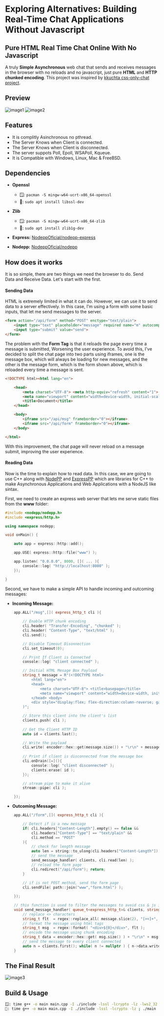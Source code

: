 # **Exploring Alternatives**: Building Real-Time Chat Applications Without Javascript

## Pure HTML Real Time Chat Online With No Javascript

A truly **Simple Asynchronous** web chat that sends and receives messages in the browser with no reloads and no javascript, just pure **HTML** and **HTTP chunked encoding**. This project was inspired by [kkuchta css-only-chat project](https://github.com/kkuchta/css-only-chat).

## Preview

![image1](https://github.com/EDBCREPO/HTTPSocket/blob/main/images/image1.gif?raw=true)
![image2](https://github.com/EDBCREPO/HTTPSocket/blob/main/images/image2.gif?raw=true)

## Features

- It is complitly Asinchronous no pthread.
- The Server Knows when Client is connected.
- The Server Knows when Client is disconnected.
- The server suppots Poll, Epoll, WSAPoll, Kqueue.
- It is Compatible with Windows, Linux, Mac & FreeBSD.

## Dependencies

- **Openssl**
    - 🪟: `pacman -S mingw-w64-ucrt-x86_64-openssl`
    - 🐧: `sudo apt install libssl-dev`

- **Zlib**  
    - 🪟: `pacman -S mingw-w64-ucrt-x86_64-zlib`
    - 🐧: `sudo apt install zlib1g-dev`

- **Express:** [NodeppOficial/nodepp-express](https://github.com/NodeppOficial/nodepp-express)

- **Nodepp:** [NodeppOficial/nodepp](https://github.com/NodeppOficial/nodepp)

## How does it works

It is so simple, there are two things we need the browser to do. Send Data and Receive Data. Let's start with the first.

#### Sending Data

HTML is extremely limited in what it can do. However, we can use it to send data to a server effectively. In this case, I'm using a form with some basic inputs, that let me send messages to the server.

```html
<form action="/api/form" method="POST" enctype="text/plain">
    <input type="text" placeholder="message" required name="m" autocomplete="off" >
    <input type="submit" value="send">
</form>
```

The problem with the **Form Tag** is that it reloads the page every time a message is submitted, Worsening the user experience. To avoid this, I've decided to split the chat page into two parts using iframes, one is the message box, which will always be loading for new messages, and the other is the message form, which is the form shown above, which is reloaded every time a message is sent.

```html
<!DOCTYPE html><html lang="en">

    <head>
        <meta charset="UTF-8"> <meta http-equiv="refresh" content="1">
        <meta name="viewport" content="width=device-width, initial-scale=1.0">
        <title>Document</title>
    </head>

    <body>
        <iframe src="/api/msg" frameborder="0"></iframe>
        <iframe src="/api/form" frameborder="0"></iframe>
    </body>

</html>
```

With this improvement, the chat page will never reload on a message submit, improving the user experience.

#### Reading Data

Now is the time to explain how to read data. In this case, we are going to use C++ along with [NodePP](https://github.com/NodeppOficial/nodepp) and [ExpressPP](https://github.com/NodeppOficial/nodepp-express) which are libraries for C++ to make Asynchronous Applications and Web Applications with a NodeJS like sintax.

First, we need to create an express web server that lets me serve static files from the **www** folder:

```cpp
#include <nodepp/nodepp.h>
#include <express/http.h>

using namespace nodepp;

void onMain() {

    auto app = express::http::add();

    app.USE( express::http::file("www") );

    app.listen( "0.0.0.0", 8000, []( ... ){
        console::log( "http://localhost:8000" );
    });

}
```

Second, we have to make a simple API to handle incoming and outcoming messages:

- **Incoming Message:**
```cpp
    app.ALL("/msg",[]( express_http_t cli ){
        
        // Enable HTTP chunk encoding 
        cli.header( "Transfer-Encoding", "chunked" );
        cli.header( "Content-Type", "text/html" );
        cli.send();

        // Disable Timeout Disonnection
        cli.set_timeout(0);

        // Print If Client is Connected
        console::log( "client connected" );

        // Initial HTML Mesage Box Payload
        string_t message = R"(<!DOCTYPE html>
            <html lang="en">
            <head>
                <meta charset="UTF-8"> <title>basepage</title>
                <meta name="viewport" content="width=device-width, initial-scale=1.0">
            </head> <body>
            <div style="display:flex; flex-direction:column-reverse; gap:20px;">
        )"; 

        // Store this client into the client's list
        clients.push( cli ); 
        
        // Get the Client HTTP ID
        auto id = clients.last(); 

        // Write the payload
        cli.write( encoder::hex::get(message.size()) + "\r\n" + message + "\r\n" );
        
        // Print if client is disconnected from the message box
        cli.onDrain([=](){
            console::log( "client disconnected" );
            clients.erase( id );
        });

        // stream pipe to make it alive
        stream::pipe( cli );

    });
```

- **Outcoming Message:**
```cpp
    app.ALL("/form",[]( express_http_t cli ){

        // Detect if is a new message
        if( cli.headers["Content-Length"].empty() == false &&
            cli.headers["Content-Type"] == "text/plain" &&
            cli.method == "POST" 
        ){
            // check for length message
            auto len = string::to_ulong(cli.headers["Content-Length"]);
            // send the message 
            send_message_handler( clients, cli.read(len) );
            // reload the form page
            cli.redirect("/api/form"); return;
        }  
        
        // if is not POST method, send the form page
        cli.sendFile( path::join("www","form.html") );

    });
```
```cpp
    // this function is used to filter the messages to avoid css & js injection
    void send_message_handler( queue_t<express_http_t>& clients, string_t message ){
        // replace <> characters
        string_t flt  = regex::replace_all( message.slice(2), "[><]+", "" );
        // format the message using html tags
        string_t msg  = regex::format( "<div>${0}</div>", flt );
        // encode the message using chunk encoding
        string_t data = encoder::hex::get( msg.size() ) + "\r\n" + msg + "\r\n";
        // send the message to every client connected
        auto n = clients.first(); while( n != nullptr ) { n->data.write( data ); n=n->next; }
    }
```

## The Final Result

![image3](https://github.com/EDBCREPO/HTTPSocket/blob/main/images/image3.png?raw=true)

## Build & Usage

```bash
🪟: time g++ -o main main.cpp -I ./include -lssl -lcrypto -lz -lws2_32 ; ./main
🐧: time g++ -o main main.cpp -I ./include -lssl -lcrypto -lz ; ./main
```
